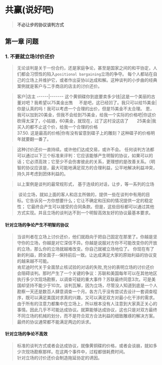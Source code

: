 # 共赢(说好吧)

> #### 不必让步的协议谈判方式

## 第一章 问题   

### 1. 不要就立场讨价还价  


> 无论谈判是关于一份合约，还是家庭争论，甚至是国家之间的和平协定，人们都会习惯性的陷入`positional bargaining`立场的争夺。
每个人都站在自己的立场上并维护它，或者作出妥协以达成和解。这种谈判的小步曲的经典案例就是客户与二手商店的店主的讨价还价。

>客户|店主
------|-------
这个黄铜碟你到底要卖多少钱|这是一个美丽的古董对吧？我希望以75美金出售    
不是吧，这已经凹了。我只可以给15美金|你是认真的吗！我可以考虑一个合理的出价，但是15美金不太合理。
恩，我可以加到20美金，但我不会给到75美金，给我一个实际的价格吧|你这价砍得太深了，小姑娘，60美金，就现在，过了这村没这店了      
25美金|我买入的都不止这个价，给我一个合理的价格      
37.50. 这是最高的价格|你有没有留意到碟子上的雕刻？这种碟子的价格明年就要翻一番了。  

>  这种讨价还价一直持续。或许他们达成交易，或许不会。
任何谈判方法都可以通过以下三个标准来评判：它应该能够产生明智的协议，如果可以的话；它必须高效；它至少不会伤害彼此的关系，更理想的是改善关系。（明智的协议应该是，最大可能地满足双方的合理利益，公平地解决利益冲突，持久并考虑到团体利益的。  


> 以上案例是谈判的最常规形式， 基于连续的对话，让步，等一系列的立场


>  谈论立场，就如上面的客人和店主所做的，提供一些在谈判中有用的目标。它告诉另一方你想要什么；它让不确定和压抑的情况提供一定的稳定性；
它最终会产生可以接受的合同条款。但是，这些目标都可以通过其他方式实现。并且立场的谈判达不到一个明智高效友好的协议最基本要求。

#### 针对立场的争论产生不明智的协议
> 当谈判者在立场上讨价还价，他们就趋向于把自己固定在那里了。你越是坚守你的立场，你越是对它深信不异。你越是说服对方你不可能改变你的开放的立场，那么你的立场就越难改变。你自己就被立场地位了。 你现在有了新的利益，顾全面子--保持前后一致。让达成满足大家的原始利益的协议变的越来越不可能。  
> 肯尼迪时代关于全面禁止核试验的对话的失败,充分的表明立场的讨价还价会阻碍谈判。那时产生了一个关键的争议：苏联和美国每年可以在其他地区执行多少次现场勘察，以调查可疑的重大事件？苏联最终同意3次。可是美国却坚持不能少于10次。谈判瓦解，因为立场，尽管没人知道到底是一个人勘察一天还是数百人肆意调查一个月。各方几乎没有尝试去设计一套调查程序，既可以满足美国对求真的兴趣，又可以满足双方对最小化干涉的需求。  
> 由于所有的注意力都集中在立场上，所以根本没有人注意到大家真正关心的事情。因此几乎不可能达成协议。就算能够达成协议，这也只是对双方最终不同立场的机械的划分，而不是符合双方合法利益的细致雕琢的解决方案。最终的协议通常都不能满足两边的诉求。

#### 针对立场的争论不高效
> 标准的谈判方式或者会达成协议，就像黄铜碟的价格，或者会谈崩，就如多少次现场勘察那样。在这两个事件中，过程都很耗费时间。  
> 针对立场的讨价还价会制造拖延协定的诱因。
